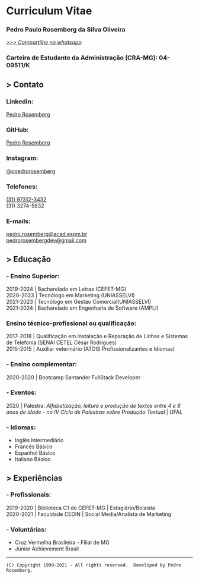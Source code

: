 # Curriculum Vitae

### Pedro Paulo Rosemberg da Silva Oliveira
_[>>> Compartilhe no whatsapp](https://api.whatsapp.com/send?text=Hey%20tudo%20bem?%20%20Estou%20copartilhando%20o%20currículo%20do%20Pedro%20Rosemberg%20com%20você%20pois%20acredito%20que%20lhe%20seja%20útil.%20Link:%20https://pedrorosemberg.com.br%20)_

### Carteira de Estudante da Administração (CRA-MG): 04-09511/K

## > Contato

### Linkedin:

[Pedro Rosemberg](https://www.linkedin.com/in/pedrorosemberg)

### GitHub:

[Pedro Rosemberg](https://www.github.com/pedrorosemberg)  

### Instagram:
[@opedrorosemberg](https://www.instagram.com/opedrorosemberg/)

### Telefones:

[(31) 97312-3432](https://wa.me/5531973123432)  
(31) 3274-5832

### E-mails:

[pedro.rosemberg@acad.espm.br](malito:pedro.rosemberg@acad.espm.br)   
[pedrorosembergdev@gmail.com](malito:pedrorosembergdev@gmail.com)

## > Educação

### - Ensino Superior:
2019-2024 | Bacharelado em Letras (CEFET-MG)   
2020-2023 | Tecnólogo em Marketing (UNIASSELVI)   
2021-2023 | Tecnólogo em Gestão Comercial(UNIASSELVI)   
2021-2024 | Bacharelado em Engenharia de Software (AMPLI)

### Ensino técnico-profissional ou qualificação:

2017-2018 | Qualificação em Instalação e Reparação de Linhas e Sistemas de Telefonia (SENAI CETEL César Rodrigues)   
2015-2015 | Auxiliar veterinário (ATOIS Profissionalizantes e Idiomas)

### - Ensino complementar:

2020-2020 | Bootcamp Santander FullStack Developer

### - Eventos:

2020 | Palestra: _Alfabetização, leitura e produção de textos entre 4 e 8 anos de idade - no IV Ciclo de Palestras sobre Produção Textual_ | UFAL  


### - Idiomas:

 - Inglês Intermediário
 - Francês Básico
 - Espanhol Básico
 - Italiano Básico

## > Experiências

### - Profissionais:

2019-2020 | Biblioteca C1 do CEFET-MG | Estagiário/Bolsista   
2020-2021 | Faculdade CEDIN | Social Media/Analista de Marketing

### - Voluntárias:

 - Cruz Vermelha Brasileira - Filial de MG
 - Junior Achievement Brasil


---
```
(C) Copyright 1999-2021 - All rights reserved.  Developed by Pedro Rosemberg.
```
